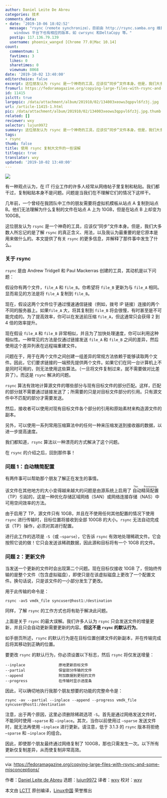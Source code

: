 ```yaml
---
author: Daniel Leite De Abreu
categories: 技术
comments_data:
- date: '2019-10-06 18:02:52'
  message: "rsync（remote synchronize），目前由 http://rsync.samba.org 维护。<br />\r\n该软件主要是用在Linux系统中，但在
    windows 平台下也有相应的版本，如 cwrsync 和DeltaCopy 等。"
  postip: 117.136.79.139
  username: phoenix_wangxd [Chrome 77.0|Mac 10.14]
count:
  commentnum: 1
  favtimes: 3
  likes: 0
  sharetimes: 0
  viewnum: 8068
date: '2019-10-02 13:40:00'
editorchoice: false
excerpt: 这位朋友认为 rsync 是一个神奇的工具，应该仅“同步”文件本身。但是，我们大多数人所忘记的是了解 rsync 的真正含义、用法，以及我认为最重要的是它原本是用来做什么的。
fromurl: https://fedoramagazine.org/copying-large-files-with-rsync-and-some-misconceptions/
id: 11415
islctt: true
largepic: /data/attachment/album/201910/02/134003xeowu3qppvl6fz3j.jpg
url: /article-11415-1.html
pic: /data/attachment/album/201910/02/134003xeowu3qppvl6fz3j.jpg.thumb.jpg
related: []
reviewer: wxy
selector: lujun9972
summary: 这位朋友认为 rsync 是一个神奇的工具，应该仅“同步”文件本身。但是，我们大多数人所忘记的是了解 rsync 的真正含义、用法，以及我认为最重要的是它原本是用来做什么的。
tags:
- rsync
thumb: false
title: 使用 rsync 复制大文件的一些误解
titlepic: true
translator: wxy
updated: '2019-10-02 13:40:00'
---
```


![](/data/attachment/album/201910/02/134003xeowu3qppvl6fz3j.jpg)


有一种观点认为，在 IT 行业工作的许多人经常从网络帖子里复制和粘贴。我们都干过，复制粘贴本身不是问题。问题是当我们在不理解它们的情况下这样干。


几年前，一个曾经在我团队中工作的朋友需要将虚拟机模板从站点 A 复制到站点 B。他们无法理解为什么复制的文件在站点 A 上为 10GB，但是在站点 B 上却变为 100GB。


这位朋友认为 `rsync` 是一个神奇的工具，应该仅“同步”文件本身。但是，我们大多数人所忘记的是了解 `rsync` 的真正含义、用法，以及我认为最重要的是它原本是用来做什么的。本文提供了有关 `rsync` 的更多信息，并解释了那件事中发生了什么。


### 关于 rsync


`rsync` 是由 Andrew Tridgell 和 Paul Mackerras 创建的工具，其动机是以下问题：


假设你有两个文件，`file_A` 和 `file_B`。你希望将 `file_B` 更新为与 `file_A` 相同。显而易见的方法是将 `file_A` 复制到 `file_B`。


现在，假设这两个文件位于通过慢速通信链接（例如，拨号 IP 链接）连接的两个不同的服务器上。如果`file_A` 大，将其复制到 `file_B` 将会很慢，有时甚至是不可能完成的。为了提高效率，你可以在发送前压缩 `file_A`，但这通常只会获得 2 到 4 倍的效率提升。


现在假设 `file_A` 和 `file_B` 非常相似，并且为了加快处理速度，你可以利用这种相似性。一种常见的方法是仅通过链接发送 `file_A` 和 `file_B` 之间的差异，然后使用这个差异列表在远程端重建文件。


问题在于，用于在两个文件之间创建一组差异的常规方法依赖于能够读取两个文件。因此，它们要求链接的一端预先提供两个文件。如果它们在同一台计算机上不是同时可用的，则无法使用这些算法。（一旦将文件复制过来，就不需要做对比差异了）。而这是 `rsync` 解决的问题。


`rsync` 算法有效地计算源文件的哪些部分与现有目标文件的部分匹配。这样，匹配的部分就不需要通过链接发送了；所需要的只是对目标文件部分的引用。只有源文件中不匹配的部分才需要发送。


然后，接收者可以使用对现有目标文件各个部分的引用和原始素材来构造源文件的副本。


另外，可以使用一系列常用压缩算法中的任何一种来压缩发送到接收器的数据，以进一步提高速度。


我们都知道，`rsync` 算法以一种漂亮的方式解决了这个问题。


在 `rsync` 的介绍之后，回到那件事！


### 问题 1：自动精简配置


有两件事可以帮助那个朋友了解正在发生的事情。


该文件在其他地方的大小变得越来越大的问题是由源系统上启用了<ruby> 自动精简配置 <rt>  Thin Provisioning </rt></ruby>（TP）引起的，这是一种优化存储区域网络（SAN）或网络连接存储（NAS）中可用空间效率的方法。


由于启用了 TP，源文件只有 10GB，并且在不使用任何其他配置的情况下使用 `rsync` 进行传输时，目标位置将接收到全部 100GB 的大小。`rsync` 无法自动完成该（TP）操作，必须对其进行配置。


进行此工作的选项是 `-S`（或 `–sparse`），它告诉 `rsync` 有效地处理稀疏文件。它会按照它说的做！它只会发送该稀疏数据，因此源和目标将有一个 10GB 的文件。


### 问题 2：更新文件


当发送一个更新的文件时会出现第二个问题。现在目标仅接收 10GB 了，但始终传输的是整个文件（包含虚拟磁盘），即使只是在该虚拟磁盘上更改了一个配置文件。换句话说，只是该文件的一小部分发生了更改。


用于此传输的命令是：



```
rsync -avS vmdk_file syncuser@host1:/destination
```

同样，了解 `rsync` 的工作方式也将有助于解决此问题。


上面是关于 `rsync` 的最大误解。我们许多人认为 `rsync` 只会发送文件的增量更新，并且只会自动更新需要更新的内容。**但这不是 `rsync` 的默认行为**。


如手册页所述，`rsync` 的默认行为是在目标位置创建文件的新副本，并在传输完成后将其移动到正确的位置。


要更改 `rsync` 的默认行为，你必须设置以下标志，然后 `rsync` 将仅发送增量：



```
--inplace               原地更新目标文件
--partial               保留部分传输的文件
--append                附加数据到更短的文件
--progress              在传输时显示进度条
```

因此，可以确切地执行我那个朋友想要的功能的完整命令是：



```
rsync -av --partial --inplace --append --progress vmdk_file syncuser@host1:/destination
```

注意，出于两个原因，这里必须删除稀疏选项 `-S`。首先是通过网络发送文件时，不能同时使用 `–sparse` 和 `–inplace`。其次，当你以前使用过 `–sparse` 发送文件时，就无法再使用 `–inplace` 进行更新。请注意，低于 3.1.3 的 `rsync` 版本将拒绝 `–sparse` 和 `–inplace` 的组合。


因此，即使那个朋友最终通过网络复制了 100GB，那也只需发生一次。以下所有更新仅复制差异，从而使复制非常高效。




---


via: <https://fedoramagazine.org/copying-large-files-with-rsync-and-some-misconceptions/>


作者：[Daniel Leite de Abreu](https://fedoramagazine.org/author/dabreu/) 选题：[lujun9972](https://github.com/lujun9972) 译者：[wxy](https://github.com/wxy) 校对：[wxy](https://github.com/wxy)


本文由 [LCTT](https://github.com/LCTT/TranslateProject) 原创编译，[Linux中国](https://linux.cn/) 荣誉推出
